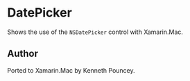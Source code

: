 DatePicker
==========

Shows the use of the `NSDatePicker` control with Xamarin.Mac.

Author
------

Ported to Xamarin.Mac by Kenneth Pouncey.

